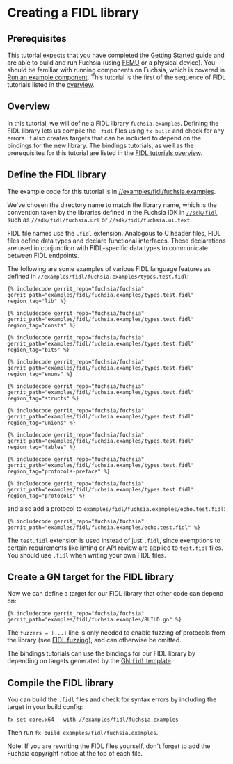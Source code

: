 # Creating a FIDL library

## Prerequisites

This tutorial expects that you have completed the [Getting Started][getting-started]
guide and are able to build and run Fuchsia (using [FEMU][femu] or a physical device).
You should be familiar with running components on Fuchsia, which is covered in
[Run an example component][run-examples]. This tutorial is the first of the
sequence of FIDL tutorials listed in the [overview][overview].

## Overview

In this tutorial, we will define a FIDL library `fuchsia.examples`. Defining the
FIDL library lets us compile the `.fidl` files using `fx build` and check for any errors.
It also creates targets that can be included to depend on the bindings for the
new library. The bindings tutorials, as well as the prerequisites for this tutorial are
listed in the [FIDL tutorials overview][overview].

## Define the FIDL library

The example code for this tutorial is in
[//examples/fidl/fuchsia.examples](/examples/fidl/fuchsia.examples).

We've chosen the directory name to match the library name, which is the
convention taken by the libraries defined in the Fuchsia IDK in
[`//sdk/fidl`][sdk] such as `//sdk/fidl/fuchsia.url` or `//sdk/fidl/fuchsia.ui.text`.

FIDL file names use the `.fidl` extension. Analogous to C header files, FIDL files
define data types and declare functional interfaces. These declarations are used in
conjunction with FIDL-specific data types to communicate between FIDL endpoints.

The following are some examples of various FIDL language features as defined in
`//examples/fidl/fuchsia.examples/types.test.fidl`:

```fidl
{% includecode gerrit_repo="fuchsia/fuchsia" gerrit_path="examples/fidl/fuchsia.examples/types.test.fidl" region_tag="lib" %}

{% includecode gerrit_repo="fuchsia/fuchsia" gerrit_path="examples/fidl/fuchsia.examples/types.test.fidl" region_tag="consts" %}

{% includecode gerrit_repo="fuchsia/fuchsia" gerrit_path="examples/fidl/fuchsia.examples/types.test.fidl" region_tag="bits" %}

{% includecode gerrit_repo="fuchsia/fuchsia" gerrit_path="examples/fidl/fuchsia.examples/types.test.fidl" region_tag="enums" %}

{% includecode gerrit_repo="fuchsia/fuchsia" gerrit_path="examples/fidl/fuchsia.examples/types.test.fidl" region_tag="structs" %}

{% includecode gerrit_repo="fuchsia/fuchsia" gerrit_path="examples/fidl/fuchsia.examples/types.test.fidl" region_tag="unions" %}

{% includecode gerrit_repo="fuchsia/fuchsia" gerrit_path="examples/fidl/fuchsia.examples/types.test.fidl" region_tag="tables" %}

{% includecode gerrit_repo="fuchsia/fuchsia" gerrit_path="examples/fidl/fuchsia.examples/types.test.fidl" region_tag="protocols-preface" %}

{% includecode gerrit_repo="fuchsia/fuchsia" gerrit_path="examples/fidl/fuchsia.examples/types.test.fidl" region_tag="protocols" %}
```

and also add a protocol to `examples/fidl/fuchsia.examples/echo.test.fidl`:

```fidl
{% includecode gerrit_repo="fuchsia/fuchsia" gerrit_path="examples/fidl/fuchsia.examples/echo.test.fidl" %}
```

The `test.fidl` extension is used instead of just `.fidl`, since
exemptions to certain requirements like linting or API review are applied to
`test.fidl` files. You should use `.fidl` when writing your own FIDL files.

## Create a GN target for the FIDL library

Now we can define a target for our FIDL library that other code can depend on:

```gn
{% includecode gerrit_repo="fuchsia/fuchsia" gerrit_path="examples/fidl/fuchsia.examples/BUILD.gn" %}
```

The `fuzzers = [...]` line is only needed to enable fuzzing of protocols
from the library (see [FIDL fuzzing][fidl-fuzzing]), and can otherwise be
omitted.

The bindings tutorials can use the bindings for our FIDL library
by depending on targets generated by the [GN `fidl` template][fidl-template].

## Compile the FIDL library

You can build the `.fidl` files and check for syntax errors by including the
target in your build config:

    fx set core.x64 --with //examples/fidl/fuchsia.examples

Then run `fx build examples/fidl/fuchsia.examples`.

Note: If you are rewriting the FIDL files yourself, don't forget to add the
Fuchsia copyright notice at the top of each file.

<!-- xrefs -->
[sdk]: /sdk/fidl
[fidl-template]: /build/fidl/fidl.gni
[overview]: development/languages/fidl/tutorials/overview.md
[femu]: get-started/set_up_femu.md
[getting-started]: get-started/README.md
[run-examples]: development/run/run-examples.md
[fidl-fuzzing]: development/testing/fuzzing/fidl-fuzzing.md
